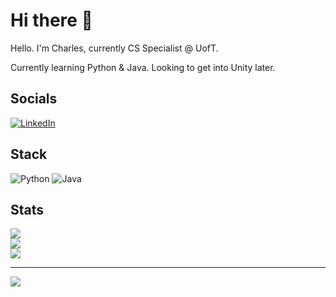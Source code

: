 # Hi there 👋
Hello. I'm Charles, currently CS Specialist @ UofT.

Currently learning Python & Java. Looking to get into Unity later.

## Socials
[![LinkedIn](https://img.shields.io/badge/LinkedIn-%230077B5.svg?logo=linkedin&logoColor=white)](https://linkedin.com/in/-charlescheung)

## Stack
![Python](https://img.shields.io/badge/python-3670A0?style=for-the-badge&logo=python&logoColor=ffdd54) ![Java](https://img.shields.io/badge/java-%23ED8B00.svg?style=for-the-badge&logo=java&logoColor=white)

## Stats
![](https://github-readme-stats.vercel.app/api?username=charlescheung22&theme=monokai&hide_border=false&include_all_commits=false&count_private=false)<br/>
![](https://github-readme-streak-stats.herokuapp.com/?user=charlescheung22&theme=monokai&hide_border=false)<br/>
![](https://github-readme-stats.vercel.app/api/top-langs/?username=charlescheung22&theme=monokai&hide_border=false&include_all_commits=false&count_private=false&layout=compact)

---
[![](https://visitcount.itsvg.in/api?id=charlescheung22&icon=1&color=0)](https://visitcount.itsvg.in)

<!--
**charlescheung22/charlescheung22** is a ✨ _special_ ✨ repository because its `README.md` (this file) appears on your GitHub profile.

Here are some ideas to get you started:

- 🔭 I’m currently working on ...
- 🌱 I’m currently learning ...
- 👯 I’m looking to collaborate on ...
- 🤔 I’m looking for help with ...
- 💬 Ask me about ...
- 📫 How to reach me: ...
- 😄 Pronouns: ...
- ⚡ Fun fact: ...
-->

<!-- Proudly created with GPRM ( https://gprm.itsvg.in ) -->
